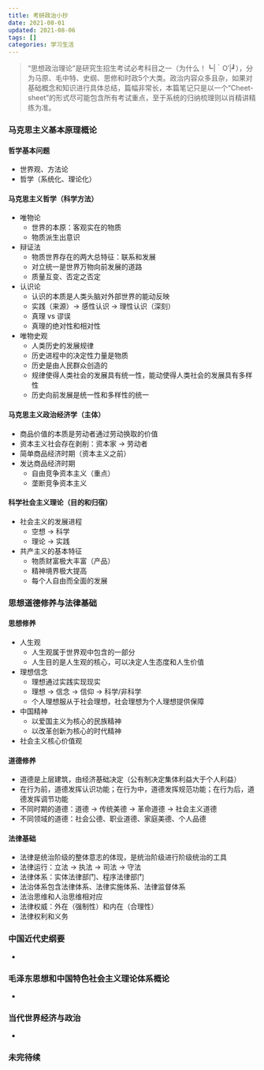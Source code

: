 ```yaml
---
title: 考研政治小抄
date: 2021-08-01
updated: 2021-08-06
tags: []
categories: 学习生活
---
```


> “思想政治理论”是研究生招生考试必考科目之一（为什么！┗|｀O′|┛），分为马原、毛中特、史纲、思修和时政5个大类。政治内容众多且杂，如果对基础概念和知识进行具体总结，篇幅非常长，本篇笔记只是以一个“Cheet-sheet”的形式尽可能包含所有考试重点，至于系统的归纳梳理则以肖精讲精练为准。

<!--more-->

### 马克思主义基本原理概论

#### 哲学基本问题

- 世界观、方法论
- 哲学（系统化、理论化）

#### 马克思主义哲学（科学方法）

- 唯物论
  - 世界的本原：客观实在的物质
  - 物质派生出意识
- 辩证法
  - 物质世界存在的两大总特征：联系和发展
  - 对立统一是世界万物向前发展的道路
  - 质量互变、否定之否定
- 认识论
  - 认识的本质是人类头脑对外部世界的能动反映
  - 实践（来源）-> 感性认识 -> 理性认识（深刻） 
  - 真理 vs 谬误
  - 真理的绝对性和相对性
- 唯物史观
  - 人类历史的发展规律
  - 历史进程中的决定性力量是物质
  - 历史是由人民群众创造的
  - 规律使得人类社会的发展具有统一性，能动使得人类社会的发展具有多样性
  - 历史向前发展是统一性和多样性的统一
  
#### 马克思主义政治经济学（主体）

- 商品价值的本质是劳动者通过劳动换取的价值
- 资本主义社会存在剥削：资本家 -> 劳动者
- 简单商品经济时期（资本主义之前）
- 发达商品经济时期
  - 自由竞争资本主义（重点）
  - 垄断竞争资本主义

#### 科学社会主义理论（目的和归宿）

- 社会主义的发展进程
  - 空想 -> 科学
  - 理论 -> 实践
- 共产主义的基本特征
  - 物质财富极大丰富（产品）
  - 精神境界极大提高
  - 每个人自由而全面的发展

### 思想道德修养与法律基础

#### 思想修养

- 人生观
  - 人生观属于世界观中包含的一部分
  - 人生目的是人生观的核心，可以决定人生态度和人生价值
- 理想信念
  - 理想通过实践实现现实
  - 理想 -> 信念 -> 信仰 -> 科学/非科学
  - 个人理想服从于社会理想，社会理想为个人理想提供保障
- 中国精神
  - 以爱国主义为核心的民族精神
  - 以改革创新为核心的时代精神
- 社会主义核心价值观

#### 道德修养

- 道德是上层建筑，由经济基础决定（公有制决定集体利益大于个人利益）
- 在行为前，道德发挥认识功能；在行为中，道德发挥规范功能；在行为后，道德发挥调节功能
- 不同时期的道德：道德 -> 传统美德 -> 革命道德 -> 社会主义道德
- 不同领域的道德：社会公德、职业道德、家庭美德、个人品德

#### 法律基础

- 法律是统治阶级的整体意志的体现，是统治阶级进行阶级统治的工具
- 法律运行：立法 -> 执法 -> 司法 -> 守法
- 法律体系：实体法律部门、程序法律部门
- 法治体系包含法律体系、法律实施体系、法律监督体系
- 法治思维和人治思维相对应
- 法律权威：外在（强制性）和内在（合理性）
- 法律权利和义务

### 中国近代史纲要

- 
 
### 毛泽东思想和中国特色社会主义理论体系概论

- 

### 当代世界经济与政治

- 

### 未完待续

